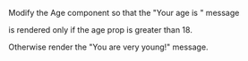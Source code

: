 Modify the Age component so that the "Your age is " message

is rendered only if the age prop is greater than 18.

Otherwise render the "You are very young!" message.
